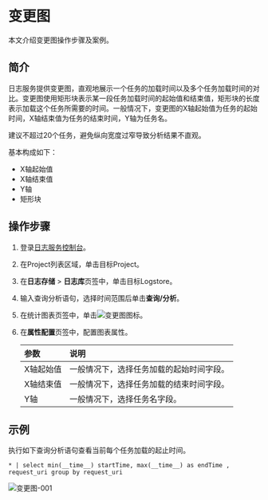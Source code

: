 # 变更图

本文介绍变更图操作步骤及案例。

## 简介

日志服务提供变更图，直观地展示一个任务的加载时间以及多个任务加载时间的对比。变更图使用矩形块表示某一段任务加载时间的起始值和结束值，矩形块的长度表示加载这个任务所需要的时间。一般情况下，变更图的X轴起始值为任务的起始时间，X轴结束值为任务的结束时间，Y轴为任务名。

建议不超过20个任务，避免纵向宽度过窄导致分析结果不直观。

基本构成如下：

-   X轴起始值
-   X轴结束值
-   Y轴
-   矩形块

## 操作步骤

1.  登录[日志服务控制台](https://sls.console.aliyun.com)。

2.  在Project列表区域，单击目标Project。

3.  在**日志存储** \> **日志库**页签中，单击目标Logstore。

4.  输入查询分析语句，选择时间范围后单击**查询/分析**。

5.  在统计图表页签中，单击![变更图](https://static-aliyun-doc.oss-cn-hangzhou.aliyuncs.com/assets/img/zh-CN/8665565951/p125240.png)图标。

6.  在**属性配置**页签中，配置图表属性。

    |参数|说明|
    |:-|:-|
    |X轴起始值|一般情况下，选择任务加载的起始时间字段。|
    |X轴结束值|一般情况下，选择任务加载的结束时间字段。|
    |Y轴|一般情况下，选择任务名字段。|


## 示例

执行如下查询分析语句查看当前每个任务加载的起止时间。

```
* | select min(__time__) startTime, max(__time__) as endTime , request_uri group by request_uri
```

![变更图-001](https://static-aliyun-doc.oss-cn-hangzhou.aliyuncs.com/assets/img/zh-CN/6001723061/p125241.png)


